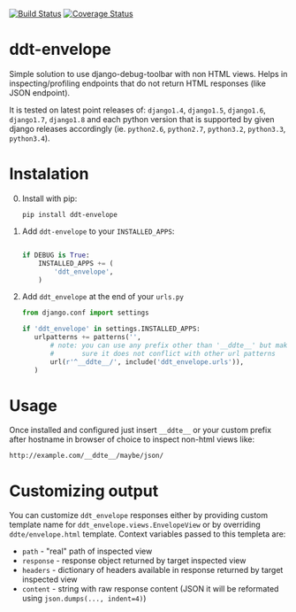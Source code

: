 [![Build Status](https://travis-ci.org/swistakm/ddt-envelope.svg)](https://travis-ci.org/swistakm/ddt-envelope)
[![Coverage Status](https://coveralls.io/repos/swistakm/ddt-envelope/badge.svg)](https://coveralls.io/r/swistakm/ddt-envelope)

# ddt-envelope

Simple solution to use django-debug-toolbar with non HTML views. Helps 
in inspecting/profiling endpoints that do not return HTML responses 
(like JSON endpoint).

It is tested on latest point releases of: `django1.4`, `django1.5`, `django1.6`,
`django1.7`, `django1.8` and each python version that is supported by given
django releases accordingly (ie. `python2.6`, `python2.7`, `python3.2`,
`python3.3`, `python3.4`).

# Instalation

0. Install with pip:

    ```
    pip install ddt-envelope
    ```

0. Add `ddt-envelope` to your `INSTALLED_APPS`:

    ```python
   
    if DEBUG is True:
        INSTALLED_APPS += (
            'ddt_envelope',
        )
    ```
  
3. Add `ddt_envelope` at the end of your `urls.py`

    ```python
    from django.conf import settings
    
    if 'ddt_envelope' in settings.INSTALLED_APPS:
       urlpatterns += patterns('',
           # note: you can use any prefix other than '__ddte__' but make
           #       sure it does not conflict with other url patterns
           url(r'^__ddte__/', include('ddt_envelope.urls')),
       )
    ```

# Usage

Once installed and configured just insert `__ddte__` or your custom prefix 
after hostname in browser of choice to inspect non-html views like:

```
http://example.com/__ddte__/maybe/json/
```

# Customizing output

You can customize `ddt_envelope` responses either by providing custom
template name for `ddt_envelope.views.EnvelopeView` or by overriding
`ddte/envelope.html` template. Context variables passed to this templeta are:

* `path` - "real" path of inspected view
* `response` - response object returned by target inspected view
* `headers` - dictionary of headers available in response returned by target 
  inspected view
* `content` - string with raw response content (JSON it will be reformated
  using `json.dumps(..., indent=4)`)
